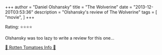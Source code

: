 +++
author = "Daniel Olshansky"
title = "The Wolverine"
date = "2013-12-20T03:53:36"
description = "Olshansky's review of The Wolverine"
tags = [
    "movie",
]
+++

Rating: ⭐⭐⭐⭐

Olshansky was too lazy to write a review for this one...

[🍅 Rotten Tomatoes Info 🍅](https://www.rottentomatoes.com//m/the_wolverine_2012)